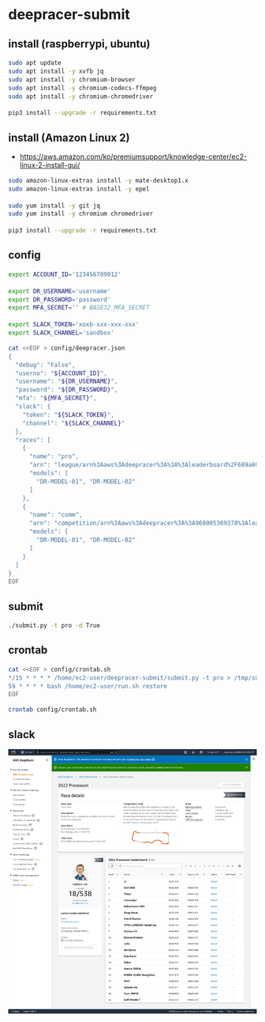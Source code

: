 # deepracer-submit

## install (raspberrypi, ubuntu)

```bash
sudo apt update
sudo apt install -y xvfb jq
sudo apt install -y chromium-browser
sudo apt install -y chromium-codecs-ffmpeg
sudo apt install -y chromium-chromedriver

pip3 install --upgrade -r requirements.txt
```

## install (Amazon Linux 2)

* <https://aws.amazon.com/ko/premiumsupport/knowledge-center/ec2-linux-2-install-gui/>

```bash
sudo amazon-linux-extras install -y mate-desktop1.x
sudo amazon-linux-extras install -y epel

sudo yum install -y git jq
sudo yum install -y chromium chromedriver

pip3 install --upgrade -r requirements.txt
```

## config

```bash
export ACCOUNT_ID='123456789012'

export DR_USERNAME='username'
export DR_PASSWORD='password'
export MFA_SECRET='' # BASE32_MFA_SECRET

export SLACK_TOKEN='xoxb-xxx-xxx-xxx'
export SLACK_CHANNEL='sandbox'
```

```bash
cat <<EOF > config/deepracer.json
{
  "debug": "False",
  "userno": "${ACCOUNT_ID}",
  "username": "${DR_USERNAME}",
  "password": "${DR_PASSWORD}",
  "mfa": "${MFA_SECRET}",
  "slack": {
    "token": "${SLACK_TOKEN}",
    "channel": "${SLACK_CHANNEL}"
  },
  "races": [
    {
      "name": "pro",
      "arn": "league/arn%3Aaws%3Adeepracer%3A%3A%3Aleaderboard%2F689a6905-08c6-4589-b609-c54eca7ffd9e",
      "models": [
        "DR-MODEL-01", "DR-MODEL-02"
      ]
    },
    {
      "name": "comm",
      "arn": "competition/arn%3Aaws%3Adeepracer%3A%3A968005369378%3Aleaderboard%2F4fce8098-0a1f-4730-9fae-58c26397c043",
      "models": [
        "DR-MODEL-01", "DR-MODEL-02"
      ]
    }
  ]
}
EOF
```

## submit

```bash
./submit.py -t pro -d True
```

## crontab

```bash
cat <<EOF > config/crontab.sh
*/15 * * * * /home/ec2-user/deepracer-submit/submit.py -t pro > /tmp/submit-pro.log 2>&1
59 * * * * bash /home/ec2-user/run.sh restore
EOF
```

```bash
crontab config/crontab.sh
```

## slack

![submit](./images/submit-pro.png)
